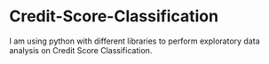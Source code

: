 # Credit-Score-Classification
 I am using python with different libraries to perform exploratory data analysis  on Credit Score Classification.
